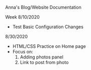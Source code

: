 Anna's Blog/Website Documentation 

Week 8/10/2020
- Test Basic Configuration Changes

8/30/2020
- HTML/CSS Practice on Home page
- Focus on:
  1. Adding photos panel 
  2. Link to post from photo


